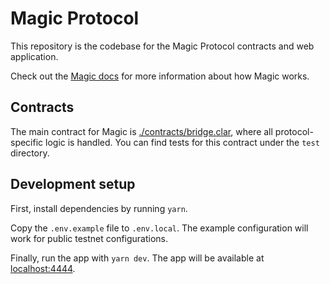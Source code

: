 # Magic Protocol

This repository is the codebase for the Magic Protocol contracts and web application.

Check out the [Magic docs](https://docs.magic.fun) for more information about how Magic works.

## Contracts

The main contract for Magic is [./contracts/bridge.clar](`bridge.clar`), where all protocol-specific logic is handled. You can find tests for this contract under the `test` directory.

## Development setup

First, install dependencies by running `yarn`.

Copy the `.env.example` file to `.env.local`. The example configuration will work for public testnet configurations.

Finally, run the app with `yarn dev`. The app will be available at [localhost:4444](http://localhost:4444).
